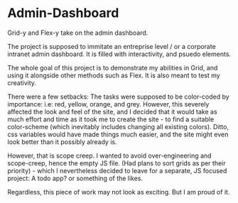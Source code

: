 # Admin-Dashboard
Grid-y and Flex-y take on the admin dashboard.

The project is supposed to immitate an entreprise level / or a corporate intranet admin dashboard. It is filled with interactivity, and psuedo elements. 

The whole goal of this project is to demonstrate my abilities in Grid, and using it alongside other methods such as Flex. It is also meant to test my creativity. 

There were a few setbacks: The tasks were supposed to be color-coded by importance: i.e: red, yellow, orange, and grey. However, this severely affected the look and feel of the site, and I decided that it would take as much effort and time as it took me to create the site - to find a suitable color-scheme (which inevitably includes changing all existing colors). Ditto, css variables would have made things much easier, and the site might even look better than it possibly already is.

However, that is scope creep. I wanted to avoid over-engineering and scope-creep, hence the empty JS file. (Had plans to sort grids as per their priority) - which I nevertheless decided to leave for a separate, JS focused project: A todo app? or something of the likes. 

Regardless, this piece of work may not look as exciting. But I am proud of it.
